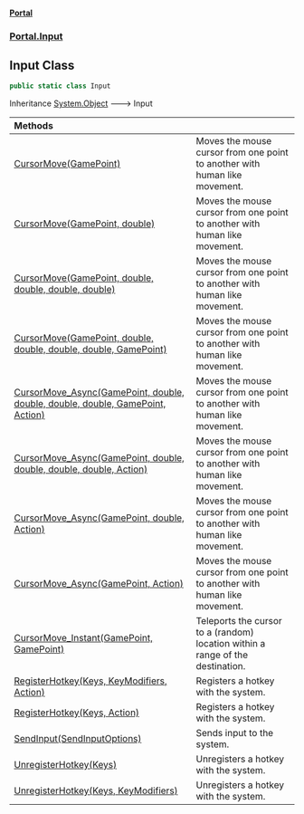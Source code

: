 #### [Portal](index.md 'index')
### [Portal.Input](Portal.Input.md 'Portal.Input')

## Input Class

```csharp
public static class Input
```

Inheritance [System.Object](https://docs.microsoft.com/en-us/dotnet/api/System.Object 'System.Object') &#129106; Input

| Methods | |
| :--- | :--- |
| [CursorMove(GamePoint)](Input.CursorMove(GamePoint).md 'Portal.Input.Input.CursorMove(Portal.GamePoint)') | Moves the mouse cursor from one point to another with human like movement. |
| [CursorMove(GamePoint, double)](Input.CursorMove(GamePoint,double).md 'Portal.Input.Input.CursorMove(Portal.GamePoint, double)') | Moves the mouse cursor from one point to another with human like movement. |
| [CursorMove(GamePoint, double, double, double, double)](Input.CursorMove(GamePoint,double,double,double,double).md 'Portal.Input.Input.CursorMove(Portal.GamePoint, double, double, double, double)') | Moves the mouse cursor from one point to another with human like movement. |
| [CursorMove(GamePoint, double, double, double, double, GamePoint)](Input.CursorMove(GamePoint,double,double,double,double,GamePoint).md 'Portal.Input.Input.CursorMove(Portal.GamePoint, double, double, double, double, Portal.GamePoint)') | Moves the mouse cursor from one point to another with human like movement. |
| [CursorMove_Async(GamePoint, double, double, double, double, GamePoint, Action)](Input.CursorMove_Async(GamePoint,double,double,double,double,GamePoint,Action).md 'Portal.Input.Input.CursorMove_Async(Portal.GamePoint, double, double, double, double, Portal.GamePoint, System.Action)') | Moves the mouse cursor from one point to another with human like movement. |
| [CursorMove_Async(GamePoint, double, double, double, double, Action)](Input.CursorMove_Async(GamePoint,double,double,double,double,Action).md 'Portal.Input.Input.CursorMove_Async(Portal.GamePoint, double, double, double, double, System.Action)') | Moves the mouse cursor from one point to another with human like movement. |
| [CursorMove_Async(GamePoint, double, Action)](Input.CursorMove_Async(GamePoint,double,Action).md 'Portal.Input.Input.CursorMove_Async(Portal.GamePoint, double, System.Action)') | Moves the mouse cursor from one point to another with human like movement. |
| [CursorMove_Async(GamePoint, Action)](Input.CursorMove_Async(GamePoint,Action).md 'Portal.Input.Input.CursorMove_Async(Portal.GamePoint, System.Action)') | Moves the mouse cursor from one point to another with human like movement. |
| [CursorMove_Instant(GamePoint, GamePoint)](Input.CursorMove_Instant(GamePoint,GamePoint).md 'Portal.Input.Input.CursorMove_Instant(Portal.GamePoint, Portal.GamePoint)') | Teleports the cursor to a (random) location within a range of the destination. |
| [RegisterHotkey(Keys, KeyModifiers, Action)](Input.RegisterHotkey(Keys,KeyModifiers,Action).md 'Portal.Input.Input.RegisterHotkey(System.Windows.Forms.Keys, Portal.Input.KeyModifiers, System.Action)') | Registers a hotkey with the system. |
| [RegisterHotkey(Keys, Action)](Input.RegisterHotkey(Keys,Action).md 'Portal.Input.Input.RegisterHotkey(System.Windows.Forms.Keys, System.Action)') | Registers a hotkey with the system. |
| [SendInput(SendInputOptions)](Input.SendInput(SendInputOptions).md 'Portal.Input.Input.SendInput(Portal.Input.SendInputOptions)') | Sends input to the system. |
| [UnregisterHotkey(Keys)](Input.UnregisterHotkey(Keys).md 'Portal.Input.Input.UnregisterHotkey(System.Windows.Forms.Keys)') | Unregisters a hotkey with the system. |
| [UnregisterHotkey(Keys, KeyModifiers)](Input.UnregisterHotkey(Keys,KeyModifiers).md 'Portal.Input.Input.UnregisterHotkey(System.Windows.Forms.Keys, Portal.Input.KeyModifiers)') | Unregisters a hotkey with the system. |

